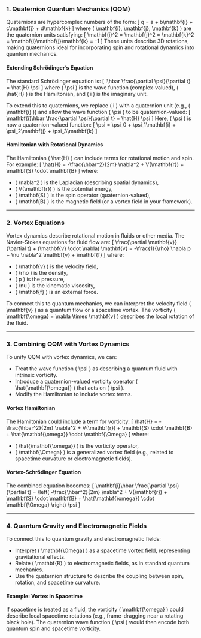 ### 1. **Quaternion Quantum Mechanics (QQM)**
Quaternions are hypercomplex numbers of the form:
\[
q = a + b\mathbf{i} + c\mathbf{j} + d\mathbf{k}
\]
where \( \mathbf{i}, \mathbf{j}, \mathbf{k} \) are the quaternion units satisfying:
\[
\mathbf{i}^2 = \mathbf{j}^2 = \mathbf{k}^2 = \mathbf{i}\mathbf{j}\mathbf{k} = -1
\]
These units describe 3D rotations, making quaternions ideal for incorporating spin and rotational dynamics into quantum mechanics.

#### Extending Schrödinger’s Equation
The standard Schrödinger equation is:
\[
i\hbar \frac{\partial \psi}{\partial t} = \hat{H} \psi
\]
where \( \psi \) is the wave function (complex-valued), \( \hat{H} \) is the Hamiltonian, and \( i \) is the imaginary unit.

To extend this to quaternions, we replace \( i \) with a quaternion unit (e.g., \( \mathbf{i} \)) and allow the wave function \( \psi \) to be quaternion-valued:
\[
\mathbf{i}\hbar \frac{\partial \psi}{\partial t} = \hat{H} \psi
\]
Here, \( \psi \) is now a quaternion-valued function:
\[
\psi = \psi_0 + \psi_1\mathbf{i} + \psi_2\mathbf{j} + \psi_3\mathbf{k}
\]

#### Hamiltonian with Rotational Dynamics
The Hamiltonian \( \hat{H} \) can include terms for rotational motion and spin. For example:
\[
\hat{H} = -\frac{\hbar^2}{2m} \nabla^2 + V(\mathbf{r}) + \mathbf{S} \cdot \mathbf{B}
\]
where:
- \( \nabla^2 \) is the Laplacian (describing spatial dynamics),
- \( V(\mathbf{r}) \) is the potential energy,
- \( \mathbf{S} \) is the spin operator (quaternion-valued),
- \( \mathbf{B} \) is the magnetic field (or a vortex field in your framework).

---

### 2. **Vortex Equations**
Vortex dynamics describe rotational motion in fluids or other media. The Navier-Stokes equations for fluid flow are:
\[
\frac{\partial \mathbf{v}}{\partial t} + (\mathbf{v} \cdot \nabla) \mathbf{v} = -\frac{1}{\rho} \nabla p + \nu \nabla^2 \mathbf{v} + \mathbf{f}
\]
where:
- \( \mathbf{v} \) is the velocity field,
- \( \rho \) is the density,
- \( p \) is the pressure,
- \( \nu \) is the kinematic viscosity,
- \( \mathbf{f} \) is an external force.

To connect this to quantum mechanics, we can interpret the velocity field \( \mathbf{v} \) as a quantum flow or a spacetime vortex. The vorticity \( \mathbf{\omega} = \nabla \times \mathbf{v} \) describes the local rotation of the fluid.

---

### 3. **Combining QQM with Vortex Dynamics**
To unify QQM with vortex dynamics, we can:
- Treat the wave function \( \psi \) as describing a quantum fluid with intrinsic vorticity.
- Introduce a quaternion-valued vorticity operator \( \hat{\mathbf{\omega}} \) that acts on \( \psi \).
- Modify the Hamiltonian to include vortex terms.

#### Vortex Hamiltonian
The Hamiltonian could include a term for vorticity:
\[
\hat{H} = -\frac{\hbar^2}{2m} \nabla^2 + V(\mathbf{r}) + \mathbf{S} \cdot \mathbf{B} + \hat{\mathbf{\omega}} \cdot \mathbf{\Omega}
\]
where:
- \( \hat{\mathbf{\omega}} \) is the vorticity operator,
- \( \mathbf{\Omega} \) is a generalized vortex field (e.g., related to spacetime curvature or electromagnetic fields).

#### Vortex-Schrödinger Equation
The combined equation becomes:
\[
\mathbf{i}\hbar \frac{\partial \psi}{\partial t} = \left( -\frac{\hbar^2}{2m} \nabla^2 + V(\mathbf{r}) + \mathbf{S} \cdot \mathbf{B} + \hat{\mathbf{\omega}} \cdot \mathbf{\Omega} \right) \psi
\]

---

### 4. **Quantum Gravity and Electromagnetic Fields**
To connect this to quantum gravity and electromagnetic fields:
- Interpret \( \mathbf{\Omega} \) as a spacetime vortex field, representing gravitational effects.
- Relate \( \mathbf{B} \) to electromagnetic fields, as in standard quantum mechanics.
- Use the quaternion structure to describe the coupling between spin, rotation, and spacetime curvature.

#### Example: Vortex in Spacetime
If spacetime is treated as a fluid, the vorticity \( \mathbf{\omega} \) could describe local spacetime rotations (e.g., frame-dragging near a rotating black hole). The quaternion wave function \( \psi \) would then encode both quantum spin and spacetime vorticity.
